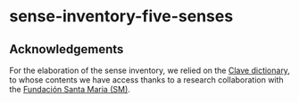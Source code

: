 # sense-inventory-five-senses
## Acknowledgements
For the elaboration of the sense inventory, we relied on the [Clave dictionary](https://www.grupo-sm.com/es/book/diccionario-clave-lengua-espa%C3%B1ola), to whose contents we have access thanks to a research collaboration with the [Fundación Santa Maria (SM)](https://www.fundacion-sm.org/).
